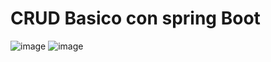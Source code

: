 # CRUD Basico con spring Boot

![image](https://user-images.githubusercontent.com/122939578/213641274-f6efcb91-9fe0-45de-aa2d-ba21db3def24.png)
![image](https://user-images.githubusercontent.com/122939578/213641331-ba9d502f-c129-421e-a5a3-81bcc127e0df.png)
